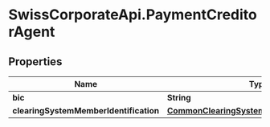 # SwissCorporateApi.PaymentCreditorAgent

## Properties
Name | Type | Description | Notes
------------ | ------------- | ------------- | -------------
**bic** | **String** |  | [optional] 
**clearingSystemMemberIdentification** | [**CommonClearingSystemMemberIdentification**](CommonClearingSystemMemberIdentification.md) |  | [optional] 


